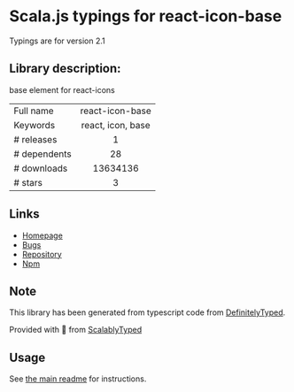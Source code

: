 
# Scala.js typings for react-icon-base

Typings are for version 2.1

## Library description:
base element for react-icons

|                    |                 |
| ------------------ | :-------------: |
| Full name          | react-icon-base |
| Keywords           | react, icon, base |
| # releases         | 1 |
| # dependents       | 28 |
| # downloads        | 13634136 |
| # stars            | 3 |

## Links
- [Homepage](https://github.com/gorangajic/react-icon-base#readme)
- [Bugs](https://github.com/gorangajic/react-icon-base/issues)
- [Repository](https://github.com/gorangajic/react-icon-base)
- [Npm](https://www.npmjs.com/package/react-icon-base)
    


## Note
This library has been generated from typescript code from [DefinitelyTyped](https://definitelytyped.org).

Provided with :purple_heart: from [ScalablyTyped](https://github.com/oyvindberg/ScalablyTyped)

## Usage
See [the main readme](../../readme.md) for instructions.


